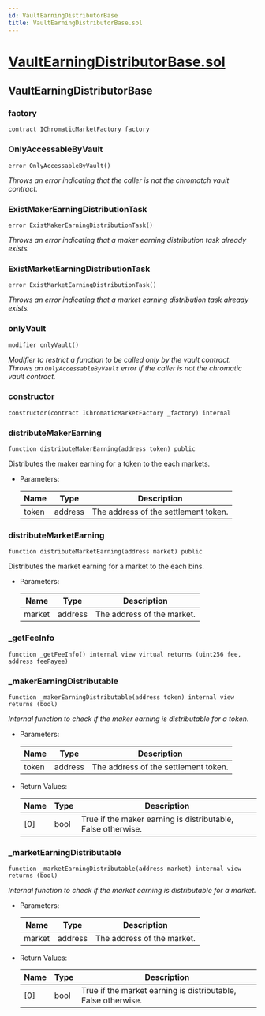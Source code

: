 ```yaml
---
id: VaultEarningDistributorBase
title: VaultEarningDistributorBase.sol
---
```

# [VaultEarningDistributorBase.sol](https://github.com/chromatic-protocol/contracts/tree/main/contracts/core/automation/VaultEarningDistributorBase.sol)

## VaultEarningDistributorBase

### factory

```solidity
contract IChromaticMarketFactory factory
```

### OnlyAccessableByVault

```solidity
error OnlyAccessableByVault()
```

_Throws an error indicating that the caller is not the chromatch vault contract._

### ExistMakerEarningDistributionTask

```solidity
error ExistMakerEarningDistributionTask()
```

_Throws an error indicating that a maker earning distribution task already exists._

### ExistMarketEarningDistributionTask

```solidity
error ExistMarketEarningDistributionTask()
```

_Throws an error indicating that a market earning distribution task already exists._

### onlyVault

```solidity
modifier onlyVault()
```

_Modifier to restrict a function to be called only by the vault contract.
     Throws an `OnlyAccessableByVault` error if the caller is not the chromatic vault contract._

### constructor

```solidity
constructor(contract IChromaticMarketFactory _factory) internal
```

### distributeMakerEarning

```solidity
function distributeMakerEarning(address token) public
```

Distributes the maker earning for a token to the each markets.

- Parameters:

  | Name | Type | Description |
  | ---- | ---- | ----------- |
  | token | address | The address of the settlement token. |

### distributeMarketEarning

```solidity
function distributeMarketEarning(address market) public
```

Distributes the market earning for a market to the each bins.

- Parameters:

  | Name | Type | Description |
  | ---- | ---- | ----------- |
  | market | address | The address of the market. |

### _getFeeInfo

```solidity
function _getFeeInfo() internal view virtual returns (uint256 fee, address feePayee)
```

### _makerEarningDistributable

```solidity
function _makerEarningDistributable(address token) internal view returns (bool)
```

_Internal function to check if the maker earning is distributable for a token._

- Parameters:

  | Name | Type | Description |
  | ---- | ---- | ----------- |
  | token | address | The address of the settlement token. |

- Return Values:

  | Name | Type | Description |
  | ---- | ---- | ----------- |
  | [0] | bool | True if the maker earning is distributable, False otherwise. |

### _marketEarningDistributable

```solidity
function _marketEarningDistributable(address market) internal view returns (bool)
```

_Internal function to check if the market earning is distributable for a market._

- Parameters:

  | Name | Type | Description |
  | ---- | ---- | ----------- |
  | market | address | The address of the market. |

- Return Values:

  | Name | Type | Description |
  | ---- | ---- | ----------- |
  | [0] | bool | True if the market earning is distributable, False otherwise. |

